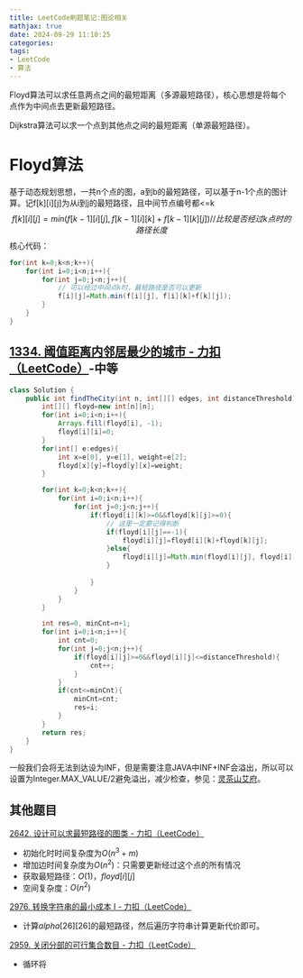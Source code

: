 ```yaml
---
title: LeetCode刷题笔记:图论相关
mathjax: true
date: 2024-09-29 11:10:25
categories:
tags:
- LeetCode
- 算法
---
```


Floyd算法可以求任意两点之间的最短距离（多源最短路径），核心思想是将每个点作为中间点去更新最短路径。

Dijkstra算法可以求一个点到其他点之间的最短距离（单源最短路径）。

<!-- more -->

# Floyd算法

基于动态规划思想，一共n个点的图，a到b的最短路径，可以基于n-1个点的图计算。记f\[k]\[i]\[j]为从i到j的最短路径，且中间节点编号都<=k
$$
f[k][i][j]=min(f[k-1][i][j], f[k-1][i][k]+f[k-1][k][j]) // 比较是否经过k点时的路径长度
$$
核心代码：

```java
for(int k=0;k<n;k++){
    for(int i=0;i<n;i++){
        for(int j=0;j<n;j++){
            // 可以经过中间点k时，最短路径是否可以更新
            f[i][j]=Math.min(f[i][j], f[i][k]+f[k][j]);
        }
    }
}
```

## [1334. 阈值距离内邻居最少的城市 - 力扣（LeetCode）](https://leetcode.cn/problems/find-the-city-with-the-smallest-number-of-neighbors-at-a-threshold-distance/description/)-中等

```java
class Solution {
    public int findTheCity(int n, int[][] edges, int distanceThreshold) {
        int[][] floyd=new int[n][n];
        for(int i=0;i<n;i++){
            Arrays.fill(floyd[i], -1); 
            floyd[i][i]=0;
        }
        for(int[] e:edges){
            int x=e[0], y=e[1], weight=e[2];
            floyd[x][y]=floyd[y][x]=weight;
        }

        for(int k=0;k<n;k++){
            for(int i=0;i<n;i++){
                for(int j=0;j<n;j++){
                    if(floyd[i][k]>=0&&floyd[k][j]>=0){
                        // 这里一定要记得判断
                        if(floyd[i][j]==-1){
                            floyd[i][j]=floyd[i][k]+floyd[k][j];
                        }else{
                            floyd[i][j]=Math.min(floyd[i][j], floyd[i][k]+floyd[k][j]);
                        }
                        
                    }
                }
            }
        }

        int res=0, minCnt=n+1;
        for(int i=0;i<n;i++){
            int cnt=0;
            for(int j=0;j<n;j++){
                if(floyd[i][j]>=0&&floyd[i][j]<=distanceThreshold){
                    cnt++;
                }
            }
            if(cnt<=minCnt){
                minCnt=cnt;
                res=i;
            }
        }
        return res;
    }
}
```

一般我们会将无法到达设为INF，但是需要注意JAVA中INF+INF会溢出，所以可以设置为Integer.MAX_VALUE/2避免溢出，减少检查，参见：[灵茶山艾府](https://leetcode.cn/problems/find-the-city-with-the-smallest-number-of-neighbors-at-a-threshold-distance/solutions/2525946/dai-ni-fa-ming-floyd-suan-fa-cong-ji-yi-m8s51)。

## 其他题目

[2642. 设计可以求最短路径的图类 - 力扣（LeetCode）](https://leetcode.cn/problems/design-graph-with-shortest-path-calculator/description/)

- 初始化时时间复杂度为$O(n^3+m)$
- 增加边时间复杂度为$O(n^2)$：只需要更新经过这个点的所有情况
- 获取最短路径：$O(1)$，$floyd[i][j]$
- 空间复杂度：$O(n^2)$

[2976. 转换字符串的最小成本 I - 力扣（LeetCode）](https://leetcode.cn/problems/minimum-cost-to-convert-string-i/description/)

- 计算$alpha[26][26]$的最短路径，然后遍历字符串计算更新代价即可。

[2959. 关闭分部的可行集合数目 - 力扣（LeetCode）](https://leetcode.cn/problems/number-of-possible-sets-of-closing-branches/description/)

- 循环将
